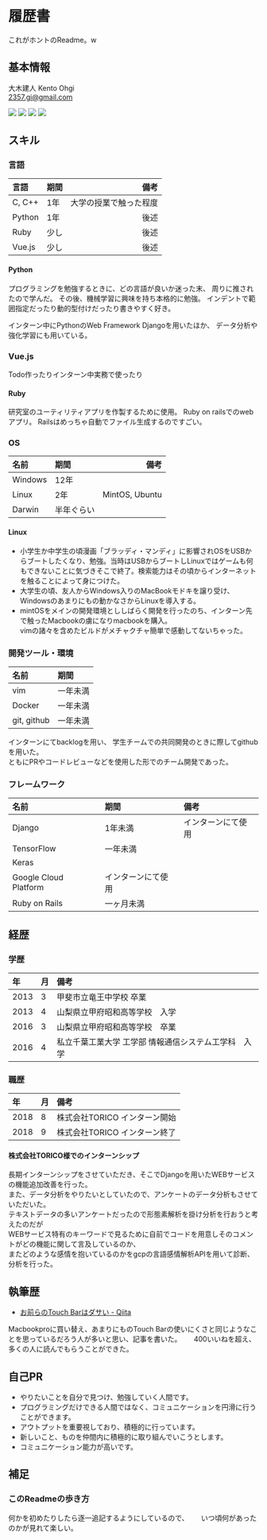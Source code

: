 [github-badge]: https://img.shields.io/badge/github--blue.svg?style=social&logo=github
[github-link]: https://github.com/2357gi/
[facebook-badge]: https://img.shields.io/badge/facebook--blue.svg?style=social&logo=facebook
[facebook-link]: https://facebook.com/2357gi/
[qiita-badge]: https://img.shields.io/badge/qiita--green.svg?style=social&logo=qiita
[qiita-link]: https://qiita.com/2357gi/
[wantedly-badge]: https://img.shields.io/badge/wantedly--blue.svg?style=social&logo=wikipedia
[wantedly-link]: https://www.wantedly.com/users/73079377






# 履歴書
これがホントのReadme。w  

## 基本情報

大木建人 Kento Ohgi  
2357.gi@gmail.com  

[![][github-badge]][github-link] [![][facebook-badge]][facebook-link] [![][qiita-badge]][qiita-link] [![][wantedly-badge]][wantedly-link]

## スキル

### 言語

|言語|期間|備考|
|:-----------|:-----------|------------:|
|C, C++|1年|大学の授業で触った程度|
|Python|1年|後述|
|Ruby| 少し| 後述|
|Vue.js|少し| 後述|

#### Python
プログラミングを勉強するときに、どの言語が良いか迷った末、
周りに推されたので学んだ。
その後、機械学習に興味を持ち本格的に勉強。
インデントで範囲指定だったり動的型付けだったり書きやすく好き。

インターン中にPythonのWeb Framework Djangoを用いたほか、
データ分析や強化学習にも用いている。

### Vue.js
Todo作ったりインターン中実務で使ったり

#### Ruby
研究室のユーティリティアプリを作製するために使用。
Ruby on railsでのwebアプリ。
Railsはめっちゃ自動でファイル生成するのですごい。

### OS
|名前|期間|備考|
|:-----------|:-----------|------------:|
|Windows|12年||
|Linux|2年|MintOS, Ubuntu|
|Darwin|半年ぐらい| |

#### Linux
- 小学生か中学生の頃漫画「ブラッディ・マンディ」に影響されOSをUSBからブートしたくなり、勉強。当時はUSBからブートしLinuxではゲームも何もできないことに気づきそこで終了。検索能力はその頃からインターネットを触ることによって身につけた。
- 大学生の頃、友人からWindows入りのMacBookモドキを譲り受け、Windowsのあまりにもの動かなさからLinuxを導入する。
- mintOSをメインの開発環境とししばらく開発を行ったのち、インターン先で触ったMacbookの虜になりmacbookを購入。  
vimの諸々を含めたビルドがメチャクチャ簡単で感動してないちゃった。


### 開発ツール・環境
|名前|期間|
|:--------|:--------|
|vim|一年未満|
|Docker|一年未満|
|git, github|一年未満|

インターンにてbacklogを用い、
学生チームでの共同開発のときに際してgithubを用いた。  
ともにPRやコードレビューなどを使用した形でのチーム開発であった。  

### フレームワーク

|名前|期間|備考|
|:--------|:--------|:--------|
|Django|1年未満|インターンにて使用|
|TensorFlow|一年未満||
|Keras||
|Google Cloud Platform|インターンにて使用|
|Ruby on Rails|一ヶ月未満||

## 経歴
### 学歴
|年|月|備考|
|:--------|:--------|:--------|
|2013|3|甲斐市立竜王中学校 卒業|
|2013|4|山梨県立甲府昭和高等学校　入学|
|2016|3|山梨県立甲府昭和高等学校　卒業|
|2016|4|私立千葉工業大学 工学部 情報通信システム工学科　入学|

### 職歴
|年|月|備考|
|:--------|:--------|:--------|
|2018|8|株式会社TORICO インターン開始|
|2018|9|株式会社TORICO インターン終了|

#### 株式会社TORICO様でのインターンシップ
長期インターンシップをさせていただき、そこでDjangoを用いたWEBサービスの機能追加改善を行った。  
また、データ分析をやりたいとしていたので、アンケートのデータ分析もさせていただいた。  
テキストデータの多いアンケートだったので形態素解析を掛け分析を行おうと考えたのだが  
WEBサービス特有のキーワードで見るために自前でコードを用意しそのコメントがどの機能に関して言及しているのか、  
またどのような感情を抱いているのかをgcpの言語感情解析APIを用いて診断、分析を行った。


## 執筆歴
- [お前らのTouch Barはダサい - Qiita](https://qiita.com/2357gi/items/8235093de77aa3e5fecc)

Macbookproに買い替え、あまりにものTouch Barの使いにくさと同じようなことを思っているだろう人が多いと思い、記事を書いた。　　
400いいねを超え、多くの人に読んでもらうことができた。


## 自己PR
- やりたいことを自分で見つけ、勉強していく人間です。
- プログラミングだけできる人間ではなく、コミュニケーションを円滑に行うことができます。
- アウトプットを重要視しており、積極的に行っています。
- 新しいこと、ものを仲間内に積極的に取り組んでいこうとします。
- コミュニケーション能力が高いです。



## 補足
### このReadmeの歩き方
何かを初めたりしたら逐一追記するようにしているので、　　
いつ頃何があったのかが見れて楽しい。

